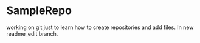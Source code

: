 # SampleRepo

working on git just to learn how to create repositories and add files.
In new readme_edit branch.
